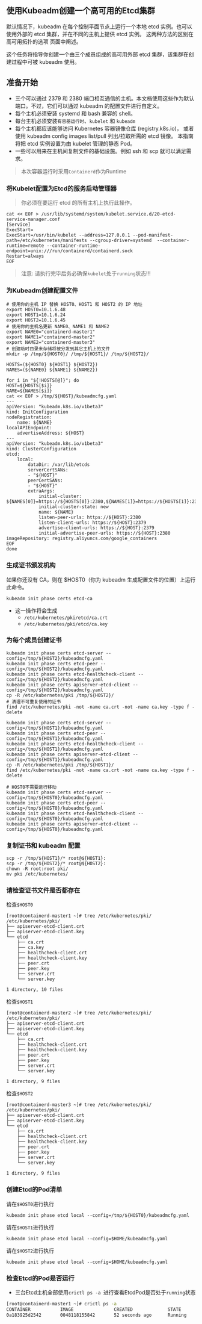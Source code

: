 ## 使用Kubeadm创建一个高可用的Etcd集群


默认情况下，kubeadm 在每个控制平面节点上运行一个本地 etcd 实例。也可以使用外部的 etcd 集群，并在不同的主机上提供 etcd 实例。 这两种方法的区别在 高可用拓扑的选项 页面中阐述。

这个任务将指导你创建一个由三个成员组成的高可用外部 etcd 集群，该集群在创建过程中可被 kubeadm 使用。


## 准备开始
- 三个可以通过 2379 和 2380 端口相互通信的主机。本文档使用这些作为默认端口。不过，它们可以通过 kubeadm 的配置文件进行自定义。
- 每个主机必须安装 systemd 和 bash 兼容的 shell。
- 每台主机必须安装`有容器运行时`、`kubelet` 和 `kubeadm`
- 每个主机都应该能够访问 Kubernetes 容器镜像仓库 (registry.k8s.io)， 或者使用 kubeadm config images list/pull 列出/拉取所需的 etcd 镜像。 本指南将把 etcd 实例设置为由 kubelet 管理的静态 Pod。
- 一些可以用来在主机间复制文件的基础设施。例如 ssh 和 scp 就可以满足需求。
> 本次容器运行时采用`Containerd`作为Runtime

### 将Kubelet配置为Etcd的服务启动管理器
> 你必须在要运行 etcd 的所有主机上执行此操作。
```shell
cat << EOF > /usr/lib/systemd/system/kubelet.service.d/20-etcd-service-manager.conf 
[Service]
ExecStart=
ExecStart=/usr/bin/kubelet --address=127.0.0.1 --pod-manifest-path=/etc/kubernetes/manifests --cgroup-driver=systemd  --container-runtime=remote --container-runtime-endpoint=unix:///run/containerd/containerd.sock
Restart=always
EOF
```
> 注意: 请执行完毕后务必确保`kubelet`处于`running`状态!!!
### 为Kubeadm创建配置文件
```shell
# 使用你的主机 IP 替换 HOST0、HOST1 和 HOST2 的 IP 地址
export HOST0=10.1.6.48
export HOST1=10.1.6.24
export HOST2=10.1.6.45
# 使用你的主机名更新 NAME0、NAME1 和 NAME2
export NAME0="containerd-master1"
export NAME1="containerd-master2"
export NAME2="containerd-master3"
# 创建临时目录来存储将被分发到其它主机上的文件
mkdir -p /tmp/${HOST0}/ /tmp/${HOST1}/ /tmp/${HOST2}/

HOSTS=(${HOST0} ${HOST1} ${HOST2})
NAMES=(${NAME0} ${NAME1} ${NAME2})

for i in "${!HOSTS[@]}"; do
HOST=${HOSTS[$i]}
NAME=${NAMES[$i]}
cat << EOF > /tmp/${HOST}/kubeadmcfg.yaml
---
apiVersion: "kubeadm.k8s.io/v1beta3"
kind: InitConfiguration
nodeRegistration:
    name: ${NAME}
localAPIEndpoint:
    advertiseAddress: ${HOST}
---
apiVersion: "kubeadm.k8s.io/v1beta3"
kind: ClusterConfiguration
etcd:
    local:
        dataDir: /var/lib/etcds
        serverCertSANs:
        - "${HOST}"
        peerCertSANs:
        - "${HOST}"
        extraArgs:
            initial-cluster: ${NAMES[0]}=https://${HOSTS[0]}:2380,${NAMES[1]}=https://${HOSTS[1]}:2380,${NAMES[2]}=https://${HOSTS[2]}:2380
            initial-cluster-state: new
            name: ${NAME}
            listen-peer-urls: https://${HOST}:2380
            listen-client-urls: https://${HOST}:2379
            advertise-client-urls: https://${HOST}:2379
            initial-advertise-peer-urls: https://${HOST}:2380
imageRepository: registry.aliyuncs.com/google_containers
EOF
done
```
### 生成证书颁发机构
如果你还没有 CA，则在 $HOST0（你为 kubeadm 生成配置文件的位置）上运行此命令。
```shell
kubeadm init phase certs etcd-ca
```
- 这一操作将会生成
    - `/etc/kubernetes/pki/etcd/ca.crt`
    - `/etc/kubernetes/pki/etcd/ca.key`


### 为每个成员创建证书
```shell
kubeadm init phase certs etcd-server --config=/tmp/${HOST2}/kubeadmcfg.yaml
kubeadm init phase certs etcd-peer --config=/tmp/${HOST2}/kubeadmcfg.yaml
kubeadm init phase certs etcd-healthcheck-client --config=/tmp/${HOST2}/kubeadmcfg.yaml
kubeadm init phase certs apiserver-etcd-client --config=/tmp/${HOST2}/kubeadmcfg.yaml
cp -R /etc/kubernetes/pki /tmp/${HOST2}/
# 清理不可重复使用的证书
find /etc/kubernetes/pki -not -name ca.crt -not -name ca.key -type f -delete

kubeadm init phase certs etcd-server --config=/tmp/${HOST1}/kubeadmcfg.yaml
kubeadm init phase certs etcd-peer --config=/tmp/${HOST1}/kubeadmcfg.yaml
kubeadm init phase certs etcd-healthcheck-client --config=/tmp/${HOST1}/kubeadmcfg.yaml
kubeadm init phase certs apiserver-etcd-client --config=/tmp/${HOST1}/kubeadmcfg.yaml
cp -R /etc/kubernetes/pki /tmp/${HOST1}/
find /etc/kubernetes/pki -not -name ca.crt -not -name ca.key -type f -delete

# HOST0不需要进行移动
kubeadm init phase certs etcd-server --config=/tmp/${HOST0}/kubeadmcfg.yaml
kubeadm init phase certs etcd-peer --config=/tmp/${HOST0}/kubeadmcfg.yaml
kubeadm init phase certs etcd-healthcheck-client --config=/tmp/${HOST0}/kubeadmcfg.yaml
kubeadm init phase certs apiserver-etcd-client --config=/tmp/${HOST0}/kubeadmcfg.yaml
```
### 复制证书和 kubeadm 配置
```shell
scp -r /tmp/${HOST1}/* root@${HOST1}:
scp -r /tmp/${HOST2}/* root@${HOST2}:
chown -R root:root pki/
mv pki /etc/kubernetes/
```
### 请检查证书文件是否都存在
检查`$HOST0`
```shell
[root@containerd-master1 ~]# tree /etc/kubernetes/pki/
/etc/kubernetes/pki/
├── apiserver-etcd-client.crt
├── apiserver-etcd-client.key
└── etcd
    ├── ca.crt
    ├── ca.key
    ├── healthcheck-client.crt
    ├── healthcheck-client.key
    ├── peer.crt
    ├── peer.key
    ├── server.crt
    └── server.key

1 directory, 10 files
```
检查`$HOST1`
```shell
[root@containerd-master2 ~]# tree /etc/kubernetes/pki/
/etc/kubernetes/pki/
├── apiserver-etcd-client.crt
├── apiserver-etcd-client.key
└── etcd
    ├── ca.crt
    ├── healthcheck-client.crt
    ├── healthcheck-client.key
    ├── peer.crt
    ├── peer.key
    ├── server.crt
    └── server.key

1 directory, 9 files
```
检查`$HOST2`
```shell
[root@containerd-master3 ~]# tree /etc/kubernetes/pki/
/etc/kubernetes/pki/
├── apiserver-etcd-client.crt
├── apiserver-etcd-client.key
└── etcd
    ├── ca.crt
    ├── healthcheck-client.crt
    ├── healthcheck-client.key
    ├── peer.crt
    ├── peer.key
    ├── server.crt
    └── server.key

1 directory, 9 files
```

### 创建Etcd的Pod清单
请在`$HOST0`进行执行
```shell
kubeadm init phase etcd local --config=/tmp/${HOST0}/kubeadmcfg.yaml
```
请在`$HOST1`进行执行
```shell
kubeadm init phase etcd local --config=$HOME/kubeadmcfg.yaml
```
请在`$HOST2`进行执行
```shell
kubeadm init phase etcd local --config=$HOME/kubeadmcfg.yaml
``` 

### 检查Etcd的Pod是否运行
- 三台Etcd主机全部使用`crictl ps -a `进行查看EtcdPod是否处于`running`状态
```bash
[root@containerd-master1 ~]# crictl ps -a
CONTAINER           IMAGE               CREATED             STATE               NAME                ATTEMPT             POD ID              POD
0a183925d2542       0048118155842       52 seconds ago      Running             etcd                0                   6493d39b6d1c5       etcd-containerd-master1
```